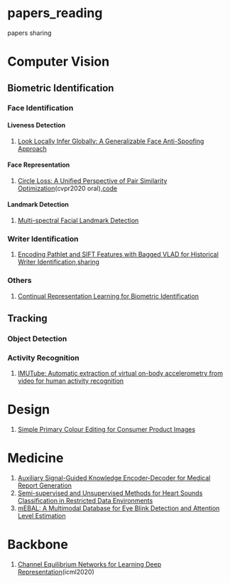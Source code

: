 # papers_reading
papers sharing

# Computer Vision

## Biometric Identification

### Face Identification
#### Liveness Detection
1. [Look Locally Infer Globally: A Generalizable Face Anti-Spoofing Approach](https://arxiv.org/abs/2006.02834)
#### Face Representation
1. [Circle Loss: A Unified Perspective of Pair Similarity Optimization](https://arxiv.org/pdf/2002.10857.pdf)(cvpr2020 oral),[code](https://github.com/MegEngine,https://github.com/TinyZeaMays/CircleLoss)
#### Landmark Detection
1. [Multi-spectral Facial Landmark Detection](https://arxiv.org/pdf/2006.05196.pdf)

### Writer Identification
1. [Encoding Pathlet and SIFT Features with Bagged VLAD for Historical Writer Identification](https://ieeexplore.ieee.org/abstract/document/9083956),[sharing](https://mp.weixin.qq.com/s/3EVA36rpGCEad2BTW5IZbA)

### Others
1. [Continual Representation Learning for Biometric Identification](https://arxiv.org/pdf/2006.04455.pdf)

## Tracking

### Object Detection

### Activity Recognition
1. [IMUTube: Automatic extraction of virtual on-body accelerometry from video for human activity recognition](https://arxiv.org/pdf/2006.05675.pdf)

# Design
1. [Simple Primary Colour Editing for Consumer Product Images](https://arxiv.org/pdf/2006.03743.pdf)
  
# Medicine
1. [Auxiliary Signal-Guided Knowledge Encoder-Decoder for Medical Report Generation](https://arxiv.org/pdf/2006.03744.pdf)
2. [Semi-supervised and Unsupervised Methods for Heart Sounds Classification  in Restricted Data Environments](https://arxiv.org/abs/2006.02610)
3. [mEBAL: A Multimodal Database for Eye Blink Detection and Attention Level Estimation](https://arxiv.org/pdf/2006.05327.pdf)

# Backbone
1. [Channel Equilibrium Networks for Learning Deep Representation](https://arxiv.org/pdf/2003.00214.pdf)(icml2020)
